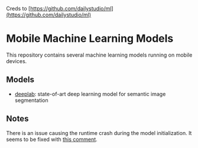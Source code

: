 Creds to [https://github.com/dailystudio/ml](https://github.com/dailystudio/ml)

# Mobile Machine Learning Models

This repository contains several machine learning models running on mobile devices. 

## Models

-   [deeplab](deeplab):  state-of-art deep learning model for semantic image segmentation

## Notes
There is an issue causing the runtime crash during the model initialization.
It seems to be fixed with [this comment](https://github.com/dailystudio/ml/issues/3#issuecomment-447702487).
